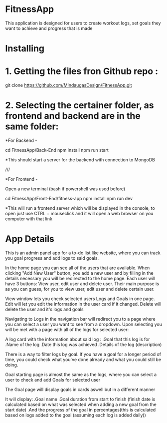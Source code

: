 # FitnessApp

This application is designed for users to create workout logs, set goals they want to achieve and progress that is made

# Installing

# 1. Getting the files fron Github repo :

git clone https://github.com/MindaugasDesign/FitnessApp.git

# 2. Selecting the certainer folder, as frontend and backend are in the same folder:

\*For Backend -

cd FitnessApp/Back-End
npm install
npm run start

\*This should start a server for the backend with connection to MongoDB

///

\*For Frontend -

Open a new terminal (bash if powershell was used before)

cd FitnessApp/Front-End/fitness-app
npm install
npm run dev

\*This will run a frontend server which will be displayed in the console, to open just use CTRL + mouseclick and it will open a web browser on you computer with that link

# App Details

This is an admin panel app for a to-do list like website, where you can track you goal progress and add logs to said goals.

In the home page you can see all of the users that are available. When clicking "Add New User" button, you add a new user and by filling in the details necessary you will be redirected to the home page.
Each user will have 3 buttons: View user, edit user and delete user. Their main purpose is as you can guess, for you to view user, edit user and delete certain user.

View window lets you check selected users Logs and Goals in one page.
Edit will let you edit the information in the user card if it changed.
Delete will delete the user and it's logs and goals

Navigating to Logs in the navigation bar will redirect you to a page where you can select a user you want to see from a dropdown.
Upon selecting you will be met with a page with all of the logs for selected user:

A log card with the information about said log :
.Goal that this log is for
.Name of the log
.Date this log was achieved
.Details of the log (description)

There is a way to filter logs by goal. If you have a goal for a longer period of time, you could check what you've done already and what you could still be doing.

Goal starting page is almost the same as the logs, where you can select a user to check and add Goals for selected user

The Goal page will display goals in cards aswell but in a different manner

It will display:
.Goal name
.Goal duration from start to finish (finish date is calculated based on what was selected when adding a new goal from the start date)
.And the progress of the goal in percentages(this is calculated based on logs added to the goal (assuming each log is added daily))
